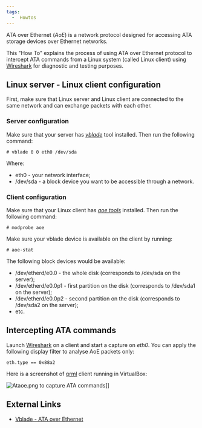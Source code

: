 ```yaml
---
tags:
  -  Howtos
---
```

ATA over Ethernet (*AoE*) is a network protocol designed for accessing
ATA storage devices over Ethernet networks.

This "How To" explains the process of using ATA over Ethernet protocol
to intercept ATA commands from a Linux system (called Linux client)
using [Wireshark](wireshark.md) for diagnostic and testing
purposes.

## Linux server - Linux client configuration

First, make sure that Linux server and Linux client are connected to the
same network and can exchange packets with each other.

### Server configuration

Make sure that your server has
[*vblade*](https://packages.debian.org/en/lenny/vblade) tool installed.
Then run the following command:

`# vblade 0 0 eth0 /dev/sda`

Where:

- eth0 - your network interface;
- /dev/sda - a block device you want to be accessible through a network.

### Client configuration

Make sure that your Linux client has [*aoe
tools*](https://packages.debian.org/en/lenny/aoetools) installed. Then
run the following command:

`# modprobe aoe`

Make sure your vblade device is available on the client by running:

`# aoe-stat`

The following block devices would be available:

- /dev/etherd/e0.0 - the whole disk (corresponds to /dev/sda on the
  server);
- /dev/etherd/e0.0p1 - first partition on the disk (corresponds to
  /dev/sda1 on the server);
- /dev/etherd/e0.0p2 - second partition on the disk (corresponds to
  /dev/sda2 on the server);
- etc.

## Intercepting ATA commands

Launch [Wireshark](wireshark.md) on a client and start a capture
on *eth0*. You can apply the following display filter to analyse AoE
packets only:

`eth.type == 0x88a2`

Here is a screenshot of [grml](grml.md) client running in
VirtualBox:

![](Ataoe.png "Ataoe.png") to capture ATA commands\]\]

## External Links

- [Vblade - ATA over
  Ethernet](http://buffalo.nas-central.org/index.php/Vblade_-_ATA_over_Ethernet)

